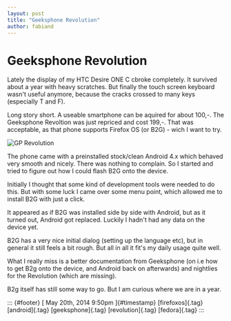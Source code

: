 ```yaml
---
layout: post
title: "Geeksphone Revolution"
author: fabiand
---
```



Geeksphone Revolution
=====================

Lately the display of my HTC Desire ONE C cbroke completely. It survived
about a year with heavy scratches. But finally the touch screen keyboard
wasn't useful anymore, because the cracks crossed to many keys
(especially T and F).

Long story short. A useable smartphone can be aquired for about 100,-.
The Geeksphone Revoltion was just repriced and cost 199,-. That was
acceptable, as that phone supports Firefox OS (or B2G) - wich I want to
try.

![GP
Revolution](http://www.geeksphone.com/wp-content/themes/gp/img/phone-rev.png)

The phone came with a preinstalled stock/clean Android 4.x which behaved
very smooth and nicely. There was nothing to complain. So I started and
tried to figure out how I could flash B2G onto the device.

Initially I thought that some kind of development tools were needed to
do this. But with some luck I came over some menu point, which allowed
me to install B2G with just a click.

It appeared as if B2G was installed side by side with Android, but as it
turned out, Android got replaced. Luckily I hadn't had any data on the
device yet.

B2G has a very nice initial dialog (setting up the language etc), but in
general it still feels a bit rough. But all in all it fit's my daily
usage quite well.

What I really miss is a better documentation from Geeksphone (on i.e how
to get B2g onto the device, and Android back on afterwards) and
nightlies for the Revolution (which are missing).

B2g itself has still some way to go. But I am curious where we are in a
year.

::: {#footer}
[ May 20th, 2014 9:50pm ]{#timestamp} [firefoxos]{.tag} [android]{.tag}
[geeksphone]{.tag} [revolution]{.tag} [fedora]{.tag}
:::
